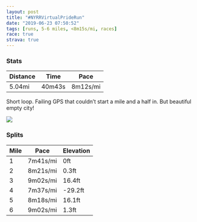 ```yaml
---
layout: post
title: "#NYRRVirtualPrideRun"
date: "2019-06-23 07:50:52"
tags: [runs, 5-6 miles, <8m15s/mi, races]
race: true
strava: true
---
```


### Stats

| Distance | Time | Pace |
|----------|------|------|
|5.04mi|40m43s|8m12s/mi|

Short loop. Failing GPS that couldn’t start a mile and a half in. But beautiful empty city!

<img src='https://maps.googleapis.com/maps/api/staticmap?maptype=roadmap&path=enc:osqwFxdtbMK^OLw@tBMb@Kp@]|@]v@K^SNg@JWRQF[^QLOTKD[^e@DUJa@J[X[PM@IEODUXGLm@t@MDG@OCMFGDCFQJGFQVk@FMFM?KNSN]FCD[DOJG@OLEJeBfAA^E?OLW@}@CMDMAE@i@I[?c@Gi@FOEW@[GQBWCK@_AKYGSAk@O{@IgAUOI@}@IQAW@SDSIS?y@EYGQIKAYQs@Ba@I]CMCGGWOOOk@Ck@EUCs@Ea@?GDEBQEGAWCC]OM?IEEDBJCUd@s@L_@@]LOTi@PMBEVWLSH?LMH@JOd@c@BKLIHQDUCYDI?IZq@MMAWFQ?QJo@HO?ORm@Le@BWJYTUL[@IJ_@@]Hc@DIB]FG?GN[POLc@XWXg@@GGODe@FU?MDIBYL]XgBLSBOPa@DGNG?MDANa@FEDMIK@EXi@FWBEDWCOB_@F]nCwEBc@ASBA@SVw@?Q`@kA?KZgAl@[n@o@F_BCK@g@DIBYNEROLKN_@J_@?UHs@Ru@DUAGFYFOHIDSTU\cBR[Na@Pk@b@o@XiANYNe@nBaHT_@Le@NYDULWJ[T]FKViA^gAh@}B`@gAFABGDc@`@uAX]NYFSJeAJc@?GNa@Fi@XaAEE?CFENCZa@Xg@V{@Bk@Hg@Dq@AGUYg@eAOEAEE?UFIJGL?FKZg@x@S`A]d@Qx@e@~@El@@TGJMHAb@GRGXSf@W`@YlASXWx@S^O`AOZKp@Qh@e@n@]bB_@x@IVQjAM\EVIZ[OQUOc@MSI[IEGIc@M?GIEAGIFOBKEMGY[IEe@r@a@T_@r@GHSd@K\Il@Up@KCMMYc@SOc@IGGGDIEY_@GUMOICEB]h@_@b@IHK@W\BJALKXOTETFJAJ@d@JVRRPHLN`@P\Jd@DZGHMDAIUQOAEs@k@e@e@YCMTMHGT?LBHRVZTH@f@VT?JBNAVODI?GGKGCEGKAUO]g@a@YYGWHOLKP?LL\JDHJF?JPJF@N&key=AIzaSyC1MId7bFpkLXNAaYhBSTb8jLyiSqzbDtM&size=800x800&markers=color:yellow|label:S|40.72776,-74.00029&markers=color:green|label:F|40.73401000000002,-73.98466000000005'>

### Splits

| Mile | Pace | Elevation |
|------|------|-----------|
|1|7m41s/mi|0ft|
|2|8m21s/mi|0.3ft|
|3|9m02s/mi|16.4ft|
|4|7m37s/mi|-29.2ft|
|5|8m18s/mi|16.1ft|
|6|9m02s/mi|1.3ft|

